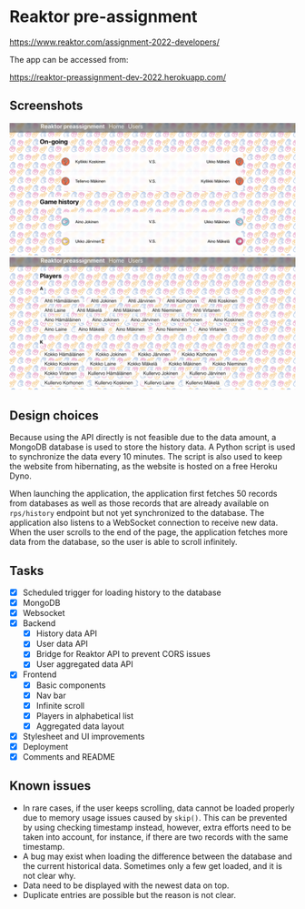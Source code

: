 # Reaktor pre-assignment

<https://www.reaktor.com/assignment-2022-developers/>

The app can be accessed from:

<https://reaktor-preassignment-dev-2022.herokuapp.com/>

## Screenshots

![homepage](/screenshots/homepage.png)
![players](/screenshots/players.png)

## Design choices

Because using the API directly is not feasible due to the data amount, a MongoDB database is used to store the history data. A Python script is used to synchronize the data every 10 minutes. The script is also used to keep the website from hibernating, as the website is hosted on a free Heroku Dyno.

When launching the application, the application first fetches 50 records from databases as well as those records that are already available on `rps/history` endpoint but not yet synchronized to the database. The application also listens to a WebSocket connection to receive new data. When the user scrolls to the end of the page, the application fetches more data from the database, so the user is able to scroll infinitely.

## Tasks

- [x] Scheduled trigger for loading history to the database
- [x] MongoDB
- [x] Websocket
- [x] Backend
  - [x] History data API
  - [x] User data API
  - [x] Bridge for Reaktor API to prevent CORS issues
  - [x] User aggregated data API
- [x] Frontend
  - [x] Basic components
  - [x] Nav bar
  - [x] Infinite scroll
  - [x] Players in alphabetical list
  - [x] Aggregated data layout
- [x] Stylesheet and UI improvements
- [x] Deployment
- [x] Comments and README

## Known issues

- In rare cases, if the user keeps scrolling, data cannot be loaded properly due to memory usage issues caused by `skip()`. This can be prevented by using checking timestamp instead, however, extra efforts need to be taken into account, for instance, if there are two records with the same timestamp.
- A bug may exist when loading the difference between the database and the current historical data. Sometimes only a few get loaded, and it is not clear why.
- Data need to be displayed with the newest data on top.
- Duplicate entries are possible but the reason is not clear.
